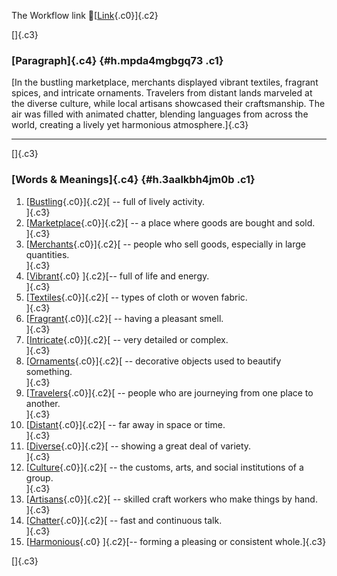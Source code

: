 The Workflow link
👏[[Link](https://www.google.com/url?q=http://www.google.com&sa=D&source=editors&ust=1758003603633843&usg=AOvVaw0h6-UTvXTP8mekF4MPagWM){.c0}]{.c2}

[]{.c3}

### [Paragraph]{.c4} {#h.mpda4mgbgq73 .c1}

[In the bustling marketplace, merchants displayed vibrant textiles,
fragrant spices, and intricate ornaments. Travelers from distant lands
marveled at the diverse culture, while local artisans showcased their
craftsmanship. The air was filled with animated chatter, blending
languages from across the world, creating a lively yet harmonious
atmosphere.]{.c3}

------------------------------------------------------------------------

[]{.c3}

### [Words & Meanings]{.c4} {#h.3aalkbh4jm0b .c1}

1.  [[Bustling](https://www.google.com/url?q=http://www.google.com&sa=D&source=editors&ust=1758003603637580&usg=AOvVaw3ss-7aE3wY8HSJf4jrkuF3){.c0}]{.c2}[ --
    full of lively activity.\
    ]{.c3}
2.  [[Marketplace](https://www.google.com/url?q=http://www.google.com&sa=D&source=editors&ust=1758003603637917&usg=AOvVaw3tuZLLwPZO_x-Ag_fZr-GX){.c0}]{.c2}[ --
    a place where goods are bought and sold.\
    ]{.c3}
3.  [[Merchants](https://www.google.com/url?q=http://www.google.com&sa=D&source=editors&ust=1758003603638207&usg=AOvVaw2qkO8wcIkcU1E6cQ6jhpO3){.c0}]{.c2}[ --
    people who sell goods, especially in large quantities.\
    ]{.c3}
4.  [[Vibrant](https://www.google.com/url?q=http://www.google.com&sa=D&source=editors&ust=1758003603638506&usg=AOvVaw2RKrSX7QY0Q48cn_WF_imb){.c0}
    ]{.c2}[-- full of life and energy.\
    ]{.c3}
5.  [[Textiles](https://www.google.com/url?q=http://www.google.com&sa=D&source=editors&ust=1758003603638745&usg=AOvVaw0FwYsqBxpZeVRcgiM51JBC){.c0}]{.c2}[ --
    types of cloth or woven fabric.\
    ]{.c3}
6.  [[Fragrant](https://www.google.com/url?q=http://www.google.com&sa=D&source=editors&ust=1758003603638989&usg=AOvVaw1mpD4v35jEUvtZe8v2xyZk){.c0}]{.c2}[ --
    having a pleasant smell.\
    ]{.c3}
7.  [[Intricate](https://www.google.com/url?q=http://www.google.com&sa=D&source=editors&ust=1758003603639210&usg=AOvVaw1wP4fEVZJhtkQ9_ii-jVZv){.c0}]{.c2}[ --
    very detailed or complex.\
    ]{.c3}
8.  [[Ornaments](https://www.google.com/url?q=http://www.google.com&sa=D&source=editors&ust=1758003603639446&usg=AOvVaw2E_kGFrlMIrzTj-58Vn6tM){.c0}]{.c2}[ --
    decorative objects used to beautify something.\
    ]{.c3}
9.  [[Travelers](https://www.google.com/url?q=http://www.google.com&sa=D&source=editors&ust=1758003603639706&usg=AOvVaw39wS4qr2rn0G81aV1xZVuF){.c0}]{.c2}[ --
    people who are journeying from one place to another.\
    ]{.c3}
10. [[Distant](https://www.google.com/url?q=http://www.google.com&sa=D&source=editors&ust=1758003603639988&usg=AOvVaw0uUKwRUnWRglO9Lw6Qr_FD){.c0}]{.c2}[ --
    far away in space or time.\
    ]{.c3}
11. [[Diverse](https://www.google.com/url?q=http://www.google.com&sa=D&source=editors&ust=1758003603640204&usg=AOvVaw3FWHmJ2DApVcICG7sMzgJt){.c0}]{.c2}[ --
    showing a great deal of variety.\
    ]{.c3}
12. [[Culture](https://www.google.com/url?q=http://www.google.com&sa=D&source=editors&ust=1758003603640426&usg=AOvVaw257VO-wRHuzy9-bBW-hd2-){.c0}]{.c2}[ --
    the customs, arts, and social institutions of a group.\
    ]{.c3}
13. [[Artisans](https://www.google.com/url?q=http://www.google.com&sa=D&source=editors&ust=1758003603640700&usg=AOvVaw2GuO-gj1nkJOcjtIB9ZsD5){.c0}]{.c2}[ --
    skilled craft workers who make things by hand.\
    ]{.c3}
14. [[Chatter](https://www.google.com/url?q=http://www.google.com&sa=D&source=editors&ust=1758003603640938&usg=AOvVaw0Bajg7odKkDUFH15vehTvh){.c0}]{.c2}[ --
    fast and continuous talk.\
    ]{.c3}
15. [[Harmonious](https://www.google.com/url?q=http://www.google.com&sa=D&source=editors&ust=1758003603641161&usg=AOvVaw3l5ivYR9KKKhRr92deor9r){.c0}
    ]{.c2}[-- forming a pleasing or consistent whole.]{.c3}

[]{.c3}

